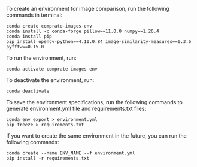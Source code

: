 To create an environment for image comparison, run the following commands in terminal:

```console
conda create comprate-images-env
conda install -c conda-forge pillow==11.0.0 numpy==1.26.4
conda install pip
pip install opencv-python==4.10.0.84 image-similarity-measures==0.3.6 pyfftw==0.15.0
```

To run the environment, run:

```console
conda activate comprate-images-env
```

To deactivate the environment, run:

```console
conda deactivate
```

To save the environment specifications, run the following commands to generate environment.yml file and requirements.txt files:

```console
conda env export > environment.yml
pip freeze > requirements.txt
```

If you want to create the same environment in the future, you can run the following commands:
 
```console
conda create --name ENV_NAME --f environment.yml
pip install -r requirements.txt
```